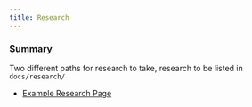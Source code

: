 ```yaml
---
title: Research
---
```


### Summary

Two different paths for research to take, research to be listed in `docs/research/`

- [Example Research Page](example.md)

